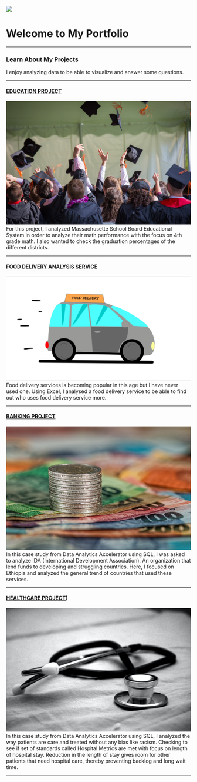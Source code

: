 <img src="images/My project-1 (3).png?raw=true"/>

# Welcome to My Portfolio

---

### Learn About My Projects
I enjoy analyzing data to be able to visualize and answer some questions.

---
#### [EDUCATION PROJECT](https://www.linkedin.com/pulse/data-analysis-state-school-board-osayamen-ozigagu/)
<img src="images/pexels-emily-ranquist-1205651.jpg?raw=true"/>
For this project, I analyzed Massachusette School Board Educational System in order to analyze their math performance with the focus on 4th grade math. I also wanted to check the graduation percentages of the different districts.

---
#### [FOOD DELIVERY ANALYSIS SERVICE](https://www.linkedin.com/posts/osayamen-ozigagu_activity-7024103662490685440-I5dd?utm_source=share&utm_medium=member_desktop)
[<img src="images/DOOR-DASH1-21-2023_16-34-58.gif?raw=true"/>](https://www.linkedin.com/pulse/doordash-sales-analysis-using-excel-my-view-osayamen-ozigagu%3FtrackingId=rXrGiOACQT2LcPninwCtNQ%253D%253D/?trackingId=rXrGiOACQT2LcPninwCtNQ%3D%3D)
Food delivery services is becoming popular in this age but I have never used one. Using Excel, I analysed a food delivery service to be able to find out who uses food delivery service more. 


---
#### [BANKING PROJECT](https://www.linkedin.com/pulse/loan-repayment-analysis-using-sql-query-osayamen-ozigagu)
[<img src="images/pexels-pixabay-210574.jpg?raw=true"/>]()
In this case study from Data Analytics Accelerator using SQL, I was asked to analyze IDA (International Development Association). An organization that lend funds to developing and struggling countries. Here, I focused on Ethiopia and analyzed the general trend of countries that used these services. 

---
#### [HEALTHCARE PROJECT](https://www.linkedin.com/pulse/hospital-management-analysis-using-sql-osayamen-ozigagu%3FtrackingId=51gX6jW5SOuizp8HLVaOTg%253D%253D/?trackingId=51gX6jW5SOuizp8HLVaOTg%3D%3D))
[<img src="images/hush-naidoo-jade-photography-yo01Z-9HQAw-unsplash.jpg?raw=true"/>]()
In this case study from Data Analytics Accelerator using SQL, I analyzed the way patients are care and treated without any bias like racism. Checking to see if set of standards called Hospital Metrics are met with focus on length of hospital stay. Reduction in the length of stay gives room for other patients that need hospital care, thereby preventing backlog and long wait time.


---




